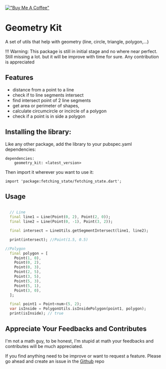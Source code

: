 [!["Buy Me A Coffee"](https://www.buymeacoffee.com/assets/img/custom_images/orange_img.png)](https://www.buymeacoffee.com/samderlust)

# Geometry Kit

A set of utils that help with geometry (line, circle, triangle, polygon,...)

!!! Warning: This package is still in initial stage and no where near perfect. Still missing a lot. but it will be improve with time for sure. Any contribution is appreciated

## Features

- distance from a point to a line
- check if to line segments intersect
- find intersect point of 2 line segments
- get area or perimeter of shapes,
- calculate circumcircle or incircle of a polygon
- check if a point is in side a polygon

## Installing the library:

Like any other package, add the library to your pubspec.yaml dependencies:

```
dependencies:
    geometry_kit: <latest_version>
```

Then import it wherever you want to use it:

```
import 'package:fetching_state/fetching_state.dart';
```

## Usage

```dart

  // Line
  final line1 = Line(Point(0, 2), Point(2, 0));
  final line2 = Line(Point(0, -1), Point(3, 2));

  final intersect = LineUtils.getSegmentIntersect(line1, line2);

  print(intersect); //Point(1.5, 0.5)
```

```dart
//Polygon
  final polygon = [
    Point(1, 0),
    Point(0, 2),
    Point(0, 3),
    Point(2, 5),
    Point(3, 5),
    Point(5, 3),
    Point(5, 1),
    Point(3, 0),
  ];

  final point1 = Point<num>(5, 2);
  var isInside = PolygonUtils.isInsidePolygon(point1, polygon);
  print(isInside); // true
```

## Appreciate Your Feedbacks and Contributes

I'm not a math guy, to be honest, I'm stupid at math your feedbacks and contributes will be much appreciated.

If you find anything need to be improve or want to request a feature. Please go ahead and create an issue in the [Github](https://github.com/samderlust/geometry_kit) repo

